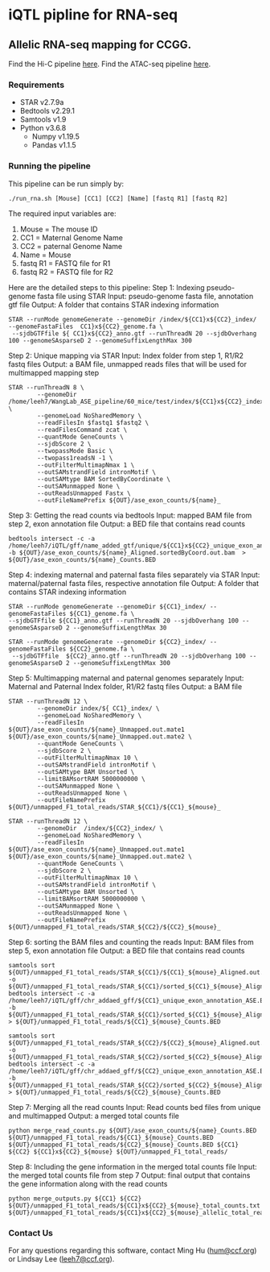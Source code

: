 # iQTL pipline for RNA-seq
## Allelic RNA-seq mapping for CCGG.

Find the Hi-C pipeline [here](https://github.com/Xieeeee/AlleliC/).
Find the ATAC-seq pipeline [here](https://github.com/lindsayhrlee/iQTL_ATAC).

### Requirements

- STAR v2.7.9a
- Bedtools v2.29.1
- Samtools v1.9
- Python v3.6.8
    * Numpy v1.19.5
    * Pandas v1.1.5


### Running the pipeline
This pipeline can be run simply by:

```
./run_rna.sh [Mouse] [CC1] [CC2] [Name] [fastq R1] [fastq R2]
```

 The required input variables are:
1.	Mouse = The mouse ID
2.	CC1 = Maternal Genome Name
3.	CC2 = paternal Genome Name 
4.	Name = Mouse
5.	fastq R1 = FASTQ file for R1
6.	fastq R2 = FASTQ file for R2

Here are the detailed steps to this pipeline:
Step 1: Indexing pseudo-genome fasta file using STAR
	Input: pseudo-genome fasta file, annotation gtf file
	Output: A folder that contains STAR indexing information
```
STAR --runMode genomeGenerate --genomeDir /index/${CC1}x${CC2}_index/ --genomeFastaFiles  CC1}x${CC2}_genome.fa \
 --sjdbGTFfile ${ CC1}x${CC2}_anno.gtf --runThreadN 20 --sjdbOverhang 100 --genomeSAsparseD 2 --genomeSuffixLengthMax 300
```
Step 2: Unique mapping via STAR
	Input: Index folder from step 1, R1/R2 fastq files
	Output: a BAM file, unmapped reads files that will be used for multimapped mapping step
```
STAR --runThreadN 8 \
        --genomeDir  /home/leeh7/WangLab_ASE_pipeline/60_mice/test/index/${CC1}x${CC2}_index \
        --genomeLoad NoSharedMemory \
        --readFilesIn $fastq1 $fastq2 \
        --readFilesCommand zcat \
        --quantMode GeneCounts \
        --sjdbScore 2 \
        --twopassMode Basic \
        --twopass1readsN -1 \
        --outFilterMultimapNmax 1 \
        --outSAMstrandField intronMotif \
        --outSAMtype BAM SortedByCoordinate \
        --outSAMunmapped None \
        --outReadsUnmapped Fastx \
        --outFileNamePrefix ${OUT}/ase_exon_counts/${name}_
```
Step 3: Getting the read counts via bedtools
	Input: mapped BAM file from step 2, exon annotation file
	Output: a BED file that contains read counts
```
bedtools intersect -c -a /home/leeh7/iQTL/gff/name_added_gtf/unique/${CC1}x${CC2}_unique_exon_annotation_ASE.BED -b ${OUT}/ase_exon_counts/${name}_Aligned.sortedByCoord.out.bam  > ${OUT}/ase_exon_counts/${name}_Counts.BED
```
Step 4: indexing maternal and paternal fasta files separately via STAR
	Input: maternal/paternal fasta files, respective annotation file 
	Output: A folder that contains STAR indexing information
```
STAR --runMode genomeGenerate --genomeDir ${CC1}_index/ --genomeFastaFiles ${CC1}_genome.fa \
--sjdbGTFfile ${CC1}_anno.gtf --runThreadN 20 --sjdbOverhang 100 --genomeSAsparseD 2 --genomeSuffixLengthMax 30

STAR --runMode genomeGenerate --genomeDir ${CC2}_index/ --genomeFastaFiles ${CC2}_genome.fa \
 --sjdbGTFfile  ${CC2}_anno.gtf --runThreadN 20 --sjdbOverhang 100 --genomeSAsparseD 2 --genomeSuffixLengthMax 300
```
Step 5: Multimapping maternal and paternal genomes separately 
	Input: Maternal and Paternal Index folder, R1/R2 fastq files
	Output: a BAM file
```
STAR --runThreadN 12 \
        --genomeDir index/${ CC1}_index/ \
        --genomeLoad NoSharedMemory \
        --readFilesIn ${OUT}/ase_exon_counts/${name}_Unmapped.out.mate1 ${OUT}/ase_exon_counts/${name}_Unmapped.out.mate2 \
        --quantMode GeneCounts \
        --sjdbScore 2 \
        --outFilterMultimapNmax 10 \
        --outSAMstrandField intronMotif \
        --outSAMtype BAM Unsorted \
        --limitBAMsortRAM 5000000000 \
        --outSAMunmapped None \
        --outReadsUnmapped None \
        --outFileNamePrefix ${OUT}/unmapped_F1_total_reads/STAR_${CC1}/${CC1}_${mouse}_

STAR --runThreadN 12 \
        --genomeDir  /index/${CC2}_index/ \
        --genomeLoad NoSharedMemory \
        --readFilesIn ${OUT}/ase_exon_counts/${name}_Unmapped.out.mate1 ${OUT}/ase_exon_counts/${name}_Unmapped.out.mate2 \
        --quantMode GeneCounts \
        --sjdbScore 2 \
        --outFilterMultimapNmax 10 \
        --outSAMstrandField intronMotif \
        --outSAMtype BAM Unsorted \
        --limitBAMsortRAM 5000000000 \
        --outSAMunmapped None \
        --outReadsUnmapped None \
        --outFileNamePrefix ${OUT}/unmapped_F1_total_reads/STAR_${CC2}/${CC2}_${mouse}_
```
Step 6: sorting the BAM files and counting the reads
	Input: BAM files from step 5, exon annotation file
	Output: a BED file that contains read counts
```
samtools sort ${OUT}/unmapped_F1_total_reads/STAR_${CC1}/${CC1}_${mouse}_Aligned.out.bam -o ${OUT}/unmapped_F1_total_reads/STAR_${CC1}/sorted_${CC1}_${mouse}_Aligned.out.bam
bedtools intersect -c -a /home/leeh7/iQTL/gff/chr_addaed_gff/${CC1}_unique_exon_annotation_ASE.BED -b ${OUT}/unmapped_F1_total_reads/STAR_${CC1}/sorted_${CC1}_${mouse}_Aligned.out.bam  > ${OUT}/unmapped_F1_total_reads/${CC1}_${mouse}_Counts.BED

samtools sort ${OUT}/unmapped_F1_total_reads/STAR_${CC2}/${CC2}_${mouse}_Aligned.out.bam -o ${OUT}/unmapped_F1_total_reads/STAR_${CC2}/sorted_${CC2}_${mouse}_Aligned.out.bam
bedtools intersect -c -a /home/leeh7/iQTL/gff/chr_addaed_gff/${CC2}_unique_exon_annotation_ASE.BED -b ${OUT}/unmapped_F1_total_reads/STAR_${CC2}/sorted_${CC2}_${mouse}_Aligned.out.bam  > ${OUT}/unmapped_F1_total_reads/${CC2}_${mouse}_Counts.BED
```
Step 7: Merging all the read counts
	Input: Read counts bed files from unique and multimapped 
	Output: a merged total counts file
```
python merge_read_counts.py ${OUT}/ase_exon_counts/${name}_Counts.BED ${OUT}/unmapped_F1_total_reads/${CC1}_${mouse}_Counts.BED ${OUT}/unmapped_F1_total_reads/${CC2}_${mouse}_Counts.BED ${CC1} ${CC2} ${CC1}x${CC2}_${mouse} ${OUT}/unmapped_F1_total_reads/
```
Step 8: Including the gene information in the merged total counts file
	Input: the merged total counts file from step 7
   Output: final output that contains the gene information along with the read counts
```
python merge_outputs.py ${CC1} ${CC2} ${OUT}/unmapped_F1_total_reads/${CC1}x${CC2}_${mouse}_total_counts.txt ${OUT}/unmapped_F1_total_reads/${CC1}x${CC2}_${mouse}_allelic_total_reads.txt
```


### Contact Us

For any questions regarding this software, contact Ming Hu (hum@ccf.org) or Lindsay Lee (leeh7@ccf.org).
